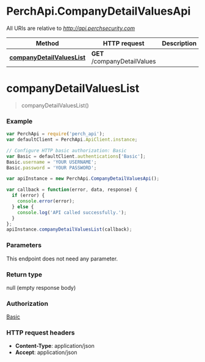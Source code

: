 # PerchApi.CompanyDetailValuesApi

All URIs are relative to *http://api.perchsecurity.com*

Method | HTTP request | Description
------------- | ------------- | -------------
[**companyDetailValuesList**](CompanyDetailValuesApi.md#companyDetailValuesList) | **GET** /companyDetailValues | 


<a name="companyDetailValuesList"></a>
# **companyDetailValuesList**
> companyDetailValuesList()





### Example
```javascript
var PerchApi = require('perch_api');
var defaultClient = PerchApi.ApiClient.instance;

// Configure HTTP basic authorization: Basic
var Basic = defaultClient.authentications['Basic'];
Basic.username = 'YOUR USERNAME';
Basic.password = 'YOUR PASSWORD';

var apiInstance = new PerchApi.CompanyDetailValuesApi();

var callback = function(error, data, response) {
  if (error) {
    console.error(error);
  } else {
    console.log('API called successfully.');
  }
};
apiInstance.companyDetailValuesList(callback);
```

### Parameters
This endpoint does not need any parameter.

### Return type

null (empty response body)

### Authorization

[Basic](../README.md#Basic)

### HTTP request headers

 - **Content-Type**: application/json
 - **Accept**: application/json

